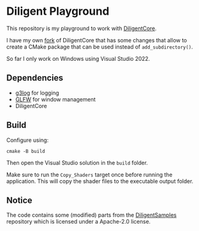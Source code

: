 # Diligent Playground

This repository is my playground to work with
[DiligentCore](https://github.com/DiligentGraphics/DiligentCore).

I have my own
[fork](https://github.com/martinweber/DiligentCore/tree/cmake_package_config) of DiligentCore that has some changes that allow to create a CMake package
that can be used instead of `add_subdirectory()`.

So far I only work on Windows using Visual Studio 2022.

## Dependencies

- [g3log](https://github.com/KjellKod/g3log) for logging
- [GLFW](https://www.glfw.org/) for window management
- DiligentCore

## Build

Configure using:

```shell
cmake -B build
```

Then open the Visual Studio solution in the `build` folder.

Make sure to run the `Copy_Shaders` target once before running the
application. This will copy the shader files to the executable output
folder.

## Notice

The code contains some (modified) parts from the
[DiligentSamples](https://github.com/DiligentGraphics/DiligentSamples)
repository which is licensed under a Apache-2.0 license.
